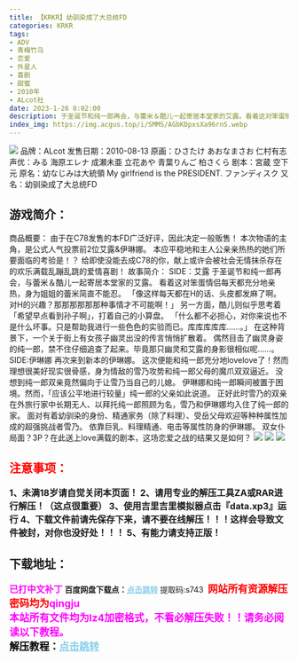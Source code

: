 ```yaml
---
title: 【KRKR】幼驯染成了大总统FD
categories: KRKR
tags:
- ADV
- 青梅竹马
- 恋爱
- 外星人
- 喜剧
- 甜蜜
- 2010年
- ALcot社
date: 2023-1-26 8:02:00
description: 于圣诞节和纯一郎再会，与蕾米＆酷儿一起寄居本堂家的艾露。看着这对笨蛋情侣每天都充分地亲热，身为姐姐的蕾米简直不能忍。「像这样每天都在H的话、头皮都发麻了啊。对H的兴趣？那那那那那那种事情才不可能啊！」
index_img: https://img.acgus.top/i/SMMS/AGbKDpxsXa96rnS.webp
---
```

![](https://img.acgus.top/i/SMMS/AGbKDpxsXa96rnS.webp)
品牌：ALcot
发售日期：2010-08-13
原画：ひさたけ あおなまさお 仁村有志
声优：みる 海原エレナ 成瀬未亜 立花あや 青葉りんご 柏さくら
剧本：宮蔵 空下元
原名：幼なじみは大統領 My girlfriend is the PRESIDENT. ファンディスク
又名：幼驯染成了大总统FD

## 游戏简介：
商品概要：
由于在C78发售的本FD广泛好评，因此决定一般贩售！
本次物语的主角，是公式人气投票前2位艾露&伊琳娜。
本应平稳地和主人公亲亲热热的她们所要面临的考验是！？
给即使没能去成C78的你，献上或许会被社会无情抹杀存在的欢乐满载乱蹦乱跳的爱情喜剧！
故事简介：
SIDE：艾露
于圣诞节和纯一郎再会，与蕾米＆酷儿一起寄居本堂家的艾露。
看着这对笨蛋情侣每天都充分地亲热，身为姐姐的蕾米简直不能忍。
「像这样每天都在H的话、头皮都发麻了啊。对H的兴趣？那那那那那那种事情才不可能啊！」
另一方面，酷儿则似乎思考着「希望早点看到孙子啊」，打着自己的小算盘。
「什么都不必担心，对你来说也不是什么坏事。只是帮助我进行一些色色的实验而已。库库库库库……。」
在这种背景下，一个关于街上有女孩子幽灵出没的传言悄悄扩散着。
偶然目击了幽灵身姿的纯一郎，禁不住仔细追查了起来。毕竟那只幽灵和艾露的身影很相似呢……。
SIDE:伊琳娜
再次来到新本的伊琳娜。
这次便能和纯一郎充分地lovelove了！然而理想很美好现实很骨感，身为情敌的雪乃攻势和纯一郎父母的魔爪双双逼近。
没想到纯一郎双亲竟然偏向于让雪乃当自己的儿媳。
伊琳娜和纯一郎瞬间被置于困境。然而，「应该公平地进行较量」纯一郎的父亲如此说道。
正好此时雪乃的双亲在外旅行家中长期无人、以拜托纯一郎照顾为名，雪乃和伊琳娜均入住了纯一郎的家。
面对有着幼驯染的身份、精通家务（除了料理）、受岳父母欢迎等种种属性加成的超强挑战者雪乃。
依靠巨乳、料理精通、电击等属性防身的伊琳娜。
双女仆局面？3P？在此送上love满载的剧本，这场恋爱之战的结果又是如何？
![](https://img.acgus.top/i/SMMS/Eer6gMJWS9V2xlz.webp)
![](https://img.acgus.top/i/SMMS/VQJfMPbwiSj3Osu.webp)
![](https://img.acgus.top/i/SMMS/oMXcb53DlnG8EUd.webp)





## <font color=#FF0000 >注意事项：</font>
<font size=3><b>1、未满18岁请自觉关闭本页面！
2、请用专业的解压工具ZA或RAR进行解压！（这点很重要）
3、使用吉里吉里模拟器点击『data.xp3』运行
4、下载文件前请先保存下来，请不要在线解压！！！这样会导致文件被封，对你也没好处！！！
5、有能力请支持正版！</b></font>

## 下载地址：
<font color=#FF00FF size=3><b>已打中文补丁</b></font>
<b>百度网盘下载点：</b><a href="https://pan.baidu.com/s/1eFZEw7ajP76rA5SYdn3dbA?pwd=s743" style="color: #87CEEB;"><b>点击跳转</b></a> 提取码:s743
<a style="padding: 0" href="https://post.qingju.org/AD/"><img style="max-width:100%" src="https://img.acgus.top/i/2024/07/478f689b8021d8d499ab43d21acf137a.gif" alt=""></a>
<b><font color=#FF0000 size=4>网站所有资源解压密码均为</b></font><b><font color=#FF00FF size=4>qingju</font><font color=#FF0000 ></font></b><br><b><font color=#FF00FF size=4>本站所有文件均为lz4加密格式，不看必解压失败！！请务必阅读以下教程。</b></font><br><b><font color=#000 size=4>解压教程：</b><a href="https://post.qingju.org/tutorial/000/" style="color: #87CEEB;"><b>点击跳转</b></a>